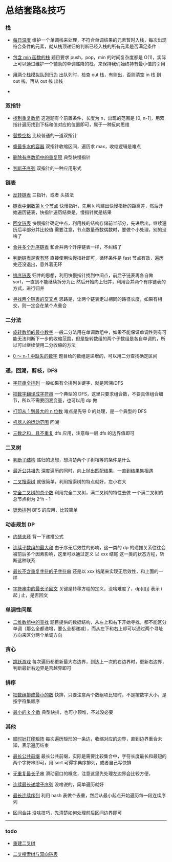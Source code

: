 # 总结套路&技巧

### 栈

- [每日温度](https://leetcode-cn.com/problems/daily-temperatures/)
  维护一个单调栈来处理，不符合单调结果的元素暂时入栈，每次出现符合条件的元素，就从栈顶递归的判断已经入栈的所有元素是否满足条件

- [包含 min 函数的栈](https://leetcode-cn.com/problems/bao-han-minhan-shu-de-zhan-lcof/)
  题目要求 push，pop，min 的时间复杂度都是 O(1)，实际上可以通过维护一个辅助的单调递降的栈，来保持我们始终持有最小值的引用

- [用两个栈模拟队列行为](https://leetcode-cn.com/problems/yong-liang-ge-zhan-shi-xian-dui-lie-lcof/)
  出队列时，检查 out 栈，有则出，否则清空 in 栈 到 out 栈，再从 out 栈 出栈

-

### 双指针

- [找到重复数组](https://leetcode-cn.com/problems/shu-zu-zhong-zhong-fu-de-shu-zi-lcof/)
  这道题有个前置条件，长度为 n，出现的范围是 [0, n-1]，用双指针遍历找到下标和值对应的位置即可，属于一种反向思维

- [替换空格](https://leetcode-cn.com/problems/ti-huan-kong-ge-lcof/)
  比较普通的一道双指针

- [盛最多水的容器](https://leetcode-cn.com/problems/container-with-most-water/submissions/)
  双指针收缩区间，遍历求 max，收缩逻辑是难点

- [删除有序数组中的重复项](https://leetcode-cn.com/problems/remove-duplicates-from-sorted-array/)
  典型快慢指针

- [判断子序列](https://leetcode-cn.com/problems/is-subsequence/)
  双指针的一种应用形式

### 链表

- [反转链表](https://leetcode-cn.com/problems/fan-zhuan-lian-biao-lcof/)
  三指针，或者 头插法

- [链表中倒数第 k 个节点](https://leetcode-cn.com/problems/lian-biao-zhong-dao-shu-di-kge-jie-dian-lcof/)
  快慢指针，先用 k 构建出快慢指针的距离差，然后开始遍历链表，快指针遍历结束是，慢指针就是结果

- [回文链表](https://leetcode-cn.com/problems/palindrome-linked-list/submissions/)
  快慢指针确定中点，利用栈的结构存储前半部分，先进后出，继续遍历后半部分并比较值
  需要注意，节点数量奇数偶数时，要做个小处理，别的没啥了

- [合并多个升序链表](https://leetcode-cn.com/problems/merge-k-sorted-lists/submissions/)
  和合并两个升序链表一样，不纠结了

- [判断链表是否有环](https://leetcode-cn.com/problems/linked-list-cycle/submissions/)
  直接使用快慢指针即可，循环条件是 fast 节点有效，遍历完还没退出，意外着无环

- [排序链表](https://leetcode-cn.com/problems/sort-list/submissions/)
  归并的思想，利用快慢指针找到中间点，前后子链表再各自做 sort，一直到不能继续拆分为止
  然后开始向上归并，利用合并两个有序链表的方式，进行归并

- [寻找两个链表的交叉点](https://leetcode-cn.com/problems/intersection-of-two-linked-lists/submissions/)
  思路是，让两个链表走过相同的路径长度，如果有相交，则一定会在某个点重合

### 二分法

- [旋转数组的最小数字](https://leetcode-cn.com/problems/xuan-zhuan-shu-zu-de-zui-xiao-shu-zi-lcof/)
  一般二分法用在单调数组中，如果不能保证单调性则有可能无法判断下一步的收缩范围，但是旋转数组的两个子数组是各自单调的，所以可以继续使用二分收缩的方法

- [0 ～ n-1 中缺失的数字](https://leetcode-cn.com/problems/que-shi-de-shu-zi-lcof/)
  题目给的数组是递增的，可以用二分查找确定区间

### 递，回溯，剪枝，DFS

- [字符串全排列](https://leetcode-cn.com/problems/zi-fu-chuan-de-pai-lie-lcof/)
  一般如果有全排列关键字，就是回溯/DFS

- [把数字翻译成字符串](https://leetcode-cn.com/problems/ba-shu-zi-fan-yi-cheng-zi-fu-chuan-lcof/)
  一个典型的 DFS，这里只要求组合数，不要具体组合细节，所以不需要回溯变量，也可以用 dp 做

- [打印从 1 到最大的 n 位数](https://leetcode-cn.com/problems/da-yin-cong-1dao-zui-da-de-nwei-shu-lcof/)
  难点是先导 0 的处理，是一个典型的 DFS

- [机器人的运动范围](https://leetcode-cn.com/problems/ji-qi-ren-de-yun-dong-fan-wei-lcof/)
  回溯

- [三数之和，且不重复](https://leetcode-cn.com/problems/3sum/)
  dfs 应用，注意每一层 dfs 的边界值即可

### 二叉树

- [判断子结构](https://leetcode-cn.com/problems/shu-de-zi-jie-gou-lcof/)
  递归的思想，想清楚两个子树相等的条件是什么

- [最近公共祖先](https://leetcode-cn.com/problems/lowest-common-ancestor-of-a-binary-tree/submissions/)
  深度遍历的同时，向上抛出匹配结果，一直到结果集相遇

- [二叉搜索树](https://leetcode-cn.com/problems/search-in-a-binary-search-tree/submissions/)
  就很简单，利用搜索树的特点就好，左小右大

- [完全二叉树的总个数](https://leetcode-cn.com/problems/count-complete-tree-nodes/)
  利用完全二叉树，满二叉树的特性去做
  一个满二叉树的总节点树为 2^h - 1

- [锯齿排列](https://leetcode-cn.com/problems/binary-tree-zigzag-level-order-traversal/submissions/)
  BFS 的应用，比较简单


### 动态规划 DP

- [约瑟夫环](https://leetcode-cn.com/problems/yuan-quan-zhong-zui-hou-sheng-xia-de-shu-zi-lcof/)
  背一下递推公式

- [连续子数组的最大和](https://leetcode-cn.com/problems/lian-xu-zi-shu-zu-de-zui-da-he-lcof/)
  由于序无后效性的影响，这一类的 dp 的递推关系往往会被前后多个因素影响，这里可以通过定义 以 xxx 结尾 这一类的状态方程，斩断这种联系

- [最长不含重复字符的子字符串](https://leetcode-cn.com/problems/zui-chang-bu-han-zhong-fu-zi-fu-de-zi-zi-fu-chuan-lcof/)
  还是以 xxx 结尾来实现无后效性，和上面的一样

- [字符串中的最长子回文](https://leetcode-cn.com/problems/longest-palindromic-substring/)
  关键是转移方程的定义，没啥难度了，dp[i][j] 表示 i 起 j 止，是否回文

### 单调性问题

- [二维数组中的查找](https://leetcode-cn.com/problems/er-wei-shu-zu-zhong-de-cha-zhao-lcof/)
  题目提供的数据结构，从左上和右下开始寻找，都不能区分单调（那么全都递增，要么全都递减），而从左下和右上却可以通过两个寻址方向来区分两个单调方向

### 贪心

- [跳跃游戏](https://leetcode-cn.com/problems/jump-game/submissions/)
  每次遍历都更新最大右边界，到达上一次的右边界时，更新右边界，判断最新右边界是否越界即可
### 排序

- [把数组排成最小的数](https://leetcode-cn.com/problems/ba-shu-zu-pai-cheng-zui-xiao-de-shu-lcof/)
  快排，只要注意两个数组项比较时，不是按数字大小，是按字符集顺序

- [最小的 k 个数](https://leetcode-cn.com/problems/zui-xiao-de-kge-shu-lcof/)
  典型快排，也可小顶堆，不过没必要

### 其他

- [顺时针打印矩阵](https://leetcode-cn.com/problems/shun-shi-zhen-da-yin-ju-zhen-lcof/)
  每次遍历矩形的一条边，收缩对应的边界，直到边界重合未知，表示遍历结束

- [最长公共前缀](https://leetcode-cn.com/problems/longest-common-prefix/submissions/)
  最长公共前缀，实际是需要比较集合中，字符长度最长和最短的两个字符串即可，用 sort 可得字典序排列，或者自己写快排

- [无重复最长子串](https://leetcode-cn.com/problems/longest-substring-without-repeating-characters/submissions/)
  滑动窗口的概念，注意这里先处理左边界会比较方便，

- [连续最长递增子序列](https://leetcode-cn.com/problems/longest-continuous-increasing-subsequence/)
  没啥说的，简单遍历就好

- [最长连续序列](https://leetcode-cn.com/problems/longest-consecutive-sequence/)
  利用 hash 表做个去重，然后从最小起点开始遍历每一段连续序列

- [区间合并](https://leetcode-cn.com/problems/merge-intervals/submissions/)
  没啥技巧，先清楚如何处理前后区间边界即可

---

### todo

- [重建二叉树](https://leetcode-cn.com/problems/zhong-jian-er-cha-shu-lcof/)

- [二叉搜索树与双向链表](https://leetcode-cn.com/problems/er-cha-sou-suo-shu-yu-shuang-xiang-lian-biao-lcof/)

